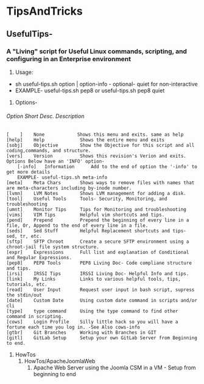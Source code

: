 # TipsAndTricks

## UsefulTips-

### A "Living" script for Useful Linux commands, scripting, and configuring in an Enterprise environment

1. Usage:
-    sh useful-tips.sh option | option-info - optional- quiet for non-interactive
-    EXAMPLE- useful-tips.sh pep8 or  useful-tips.sh pep8 quiet
1. Options-
######    Option	     Short Desc.	      Description
    [    ]    None	          Shows this menu and exits. same as help
    [help]	  Help             Shows the entire menu and exits
    [sobj]	  Objective        Show the Objective for this script and all coding,commands, and structure.
    [vers]	  Version          Shows this revision's Verion and exits.
    Options Below have an 'INFO' option-
        [-info]	  Information      Add to the end of option the '-info' to get more details
        EXAMPLE- useful-tips.sh meta-info
    [meta]	  Meta Chars       Shows ways to remove files with names that are meta-characters including by-inode number.
    [lvmn]	  LVM Notes        Shows LVM management for adding a disk.
    [tool]	  Useful Tools     Tools- Security, Monitoring, and troubleshooting
    [umnt]	  Monitor Tips     Tips for Monitoring and troubleshooting
    [vims]	  VIM Tips         Helpful vim shortcuts and tips.
    [pend]	  Prepend          Prepend the beginning of every line in a file, Or, Append to the end of every line in a file.
    [seds]	  Sed Stuff        Helpful Replacement shortcuts and tips- sed, tr, etc.
    [sftp]	  SFTP Chroot      Create a secure SFTP environment using a chroot-jail file system structure.
    [expr]	  Expressions      Full list and explanation of Conditional and Regular Expressions.
    [pep8]	  PEP8 Tools       PEP8 Living Doc- Code compliane structure and tips.
    [irsi]	  IRSSI Tips       IRSSI Living Doc- Helpful Info and tips.
    [link]    My Links         Links to various helpful tools, tips, tutorials, etc.
    [read]    User Input       Request user input in bash script, supress the stdin/out
    [date]    Custom Date      Using custom date command in scripts and/or cli
    [type]    type command     Using the type command to find other command in scripting.
    [cows]    Login Profile    Silly little hack so you will have a fortune each time you log in. -See Also cows-info
    [gtbr]	  Git Branches     Working with Branches in GIT
    [gitl]	  GitLab Setup     Setup your own GitLab Server from Beginning to end.

1. HowTos
    1. HowTos/ApacheJoomlaWeb
        1. Apache Web Server using the Joomla CSM in a VM - Setup from beginning to end

